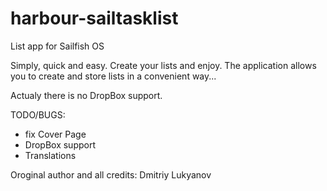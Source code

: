 # harbour-sailtasklist

List app for Sailfish OS

Simply, quick and easy. Create your lists and enjoy.
The application allows you to create and store lists in a convenient way...

Actualy there is no DropBox support.

TODO/BUGS: 
- fix Cover Page
- DropBox support
- Translations


Oroginal author and all credits: Dmitriy Lukyanov

